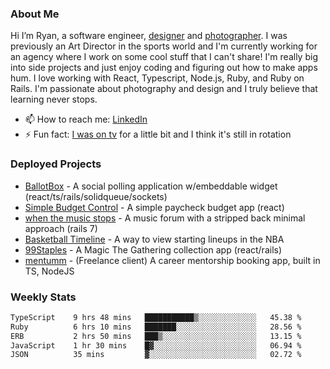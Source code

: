 ### About Me
Hi I’m Ryan, a software engineer, [designer](https://www.denvermullets.com/video) and [photographer](https://www.denvermullets.com/). I was previously an Art Director in the sports world and I'm currently working for an agency where I work on some cool stuff that I can't share! I'm really big into side projects and just enjoy coding and figuring out how to make apps hum. I love working with React, Typescript, Node.js, Ruby, and Ruby on Rails. I'm passionate about photography and design and I truly believe that learning never stops.

- 📫 How to reach me: [LinkedIn](https://www.linkedin.com/in/ryanvaznis)
- ⚡ Fun fact: [I was on tv](https://vimeo.com/381425882) for a little bit and I think it's still in rotation

### Deployed Projects
- [BallotBox](https://voteballotbox.com/) - A social polling application w/embeddable widget (react/ts/rails/solidqueue/sockets)
- [Simple Budget Control](https://simplebudgetcontrol.com/) - A simple paycheck budget app (react)
- [when the music stops](https://whenthemusicstops.net) - A music forum with a stripped back minimal approach (rails 7)
- [Basketball Timeline](https://basketball-timeline.com/?team=PHO&year=2023) - A way to view starting lineups in the NBA
- [99Staples](https://www.99staples.com/collections/denvermullets/9) - A Magic The Gathering collection app (react/rails)
- [mentumm](https://portal.mentumm.com/) - (Freelance client) A career mentorship booking app, built in TS, NodeJS

### Weekly Stats
<!--START_SECTION:waka-->

```txt
TypeScript    9 hrs 48 mins   ███████████▒░░░░░░░░░░░░░   45.38 %
Ruby          6 hrs 10 mins   ███████░░░░░░░░░░░░░░░░░░   28.56 %
ERB           2 hrs 50 mins   ███▒░░░░░░░░░░░░░░░░░░░░░   13.15 %
JavaScript    1 hr 30 mins    █▓░░░░░░░░░░░░░░░░░░░░░░░   06.94 %
JSON          35 mins         ▓░░░░░░░░░░░░░░░░░░░░░░░░   02.72 %
```

<!--END_SECTION:waka-->

